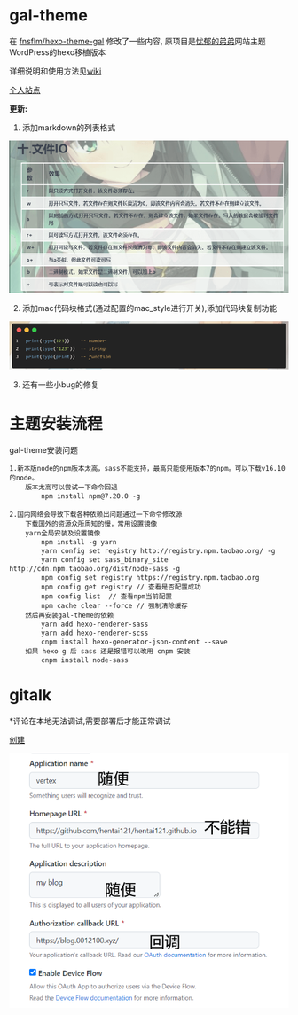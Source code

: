 # gal-theme

在 [fnsflm/hexo-theme-gal](https://github.com/fnsflm/hexo-theme-gal) 修改了一些内容, 原项目是[忧郁的弟弟](https://www.kkgal.com/)网站主题WordPress的hexo移植版本

详细说明和使用方法见[wiki](https://github.com/fnsflm/hexo-theme-gal/wiki)

[个人站点](hentai121.github.io)


**更新:**

1. 添加markdown的列表格式

![列表格式](./list.png)

2. 添加mac代码块格式(通过配置的mac_style进行开关),添加代码块复制功能

![mac代码块](./mac.png)

3. 还有一些小bug的修复

# 主题安装流程

gal-theme安装问题

	1.新本版node的npm版本太高，sass不能支持，最高只能使用版本7的npm。可以下载v16.10的node。
		版本太高可以尝试一下命令回退
			npm install npm@7.20.0 -g
			
	2.国内网络会导致下载各种依赖出问题通过一下命令修改源
	    下载国外的资源众所周知的慢，常用设置镜像
		yarn全局安装及设置镜像
			npm install -g yarn
			yarn config set registry http://registry.npm.taobao.org/ -g
			yarn config set sass_binary_site http://cdn.npm.taobao.org/dist/node-sass -g
			npm config set registry https://registry.npm.taobao.org
			npm config get registry // 查看是否配置成功
			npm config list  // 查看npm当前配置
			npm cache clear --force // 强制清除缓存
        然后再安装gal-theme的依赖
			yarn add hexo-renderer-sass
			yarn add hexo-renderer-scss
			cnpm install hexo-generator-json-content --save
		如果 hexo g 后 sass 还是报错可以改用 cnpm 安装
		    cnpm install node-sass
			
			
# gitalk

*评论在本地无法调试,需要部署后才能正常调试

[创建](https://github.com/settings/applications/new)

![配置](./comment.png)

